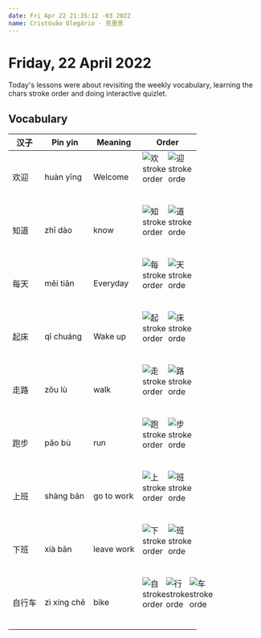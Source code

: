 ```yaml
---
date: Fri Apr 22 21:35:12 -03 2022
name: Cristóvão Olegário - 克里思
---
```


# Friday, 22 April 2022

Today's lessons were about revisiting the weekly vocabulary, learning the chars stroke order and doing interactive quizlet.

## Vocabulary

| 汉子   | Pin yin     | Meaning    | Order                                                                                                                                                                                                                                                                                 |
| ------ | ----------- | ---------- | ------------------------------------------------------------------------------------------------------------------------------------------------------------------------------------------------------------------------------------------------------------------------------------- |
| 欢迎   | huàn yīng   | Welcome    | <div style="width:100px; height:100px; display: flex"> ![欢 stroke order](http://bishun.strokeorder.info/characters/452147.gif) ![迎 stroke orde](http://bishun.strokeorder.info/characters/440549.gif) </div>                                                                        |
| 知道   | zhī dào     | know       | <div style="width:100px; height:100px; display: flex"> ![知 stroke order](http://bishun.strokeorder.info/characters/842285.gif) ![道 stroke orde](http://bishun.strokeorder.info/characters/71595.gif) </div>                                                                         |
| 每天   | měi tiān    | Everyday   | <div style="width:100px; height:100px; display: flex"> ![每 stroke order](http://bishun.strokeorder.info/characters/962300.gif) ![天 stroke orde](http://bishun.strokeorder.info/characters/166547.gif) </div>                                                                        |
| 起床   | qǐ chuáng   | Wake up    | <div style="width:100px; height:100px; display: flex"> ![起 stroke order](http://bishun.strokeorder.info/characters/223170.gif) ![床 stroke orde](http://bishun.strokeorder.info/characters/314478.gif) </div>                                                                        |
| 走路   | zǒu lù      | walk       | <div style="width:100px; height:100px; display: flex"> ![走 stroke order](http://bishun.strokeorder.info/characters/826988.gif) ![路 stroke orde](http://bishun.strokeorder.info/characters/527836.gif) </div>                                                                        |
| 跑步   | pǎo bù      | run        | <div style="width:100px; height:100px; display: flex"> ![跑 stroke order](http://bishun.strokeorder.info/characters/944046.gif) ![步 stroke orde](http://bishun.strokeorder.info/characters/527836.gif) </div>                                                                        |
| 上班   | shàng bān   | go to work | <div style="width:100px; height:100px; display: flex"> ![上 stroke order](http://bishun.strokeorder.info/characters/883997.gif) ![班 stroke orde](http://bishun.strokeorder.info/characters/414230.gif) </div>                                                                        |
| 下班   | xià bān     | leave work | <div style="width:100px; height:100px; display: flex"> ![下 stroke order](http://bishun.strokeorder.info/characters/453505.gif) ![班 stroke orde](http://bishun.strokeorder.info/characters/414230.gif) </div>                                                                        |
| 自行车 | zì xíng chē | bike       | <div style="width:100px; height:100px; display: flex"> ![自 stroke order](http://bishun.strokeorder.info/characters/62259.gif) ![行 stroke orde](http://bishun.strokeorder.info/characters/329943.gif) ![车 stroke orde](http://bishun.strokeorder.info/characters/340448.gif) </div> |
